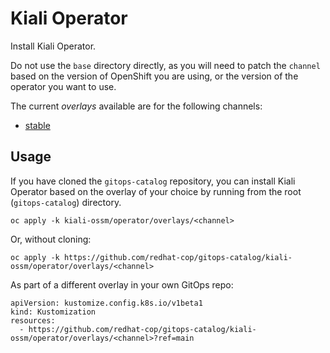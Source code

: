 # Kiali Operator

Install Kiali Operator.

Do not use the `base` directory directly, as you will need to patch the `channel` based on the version of OpenShift you are using, or the version of the operator you want to use.

The current *overlays* available are for the following channels:

* [stable](operator/overlays/stable)

## Usage

If you have cloned the `gitops-catalog` repository, you can install Kiali Operator based on the overlay of your choice by running from the root (`gitops-catalog`) directory.

```
oc apply -k kiali-ossm/operator/overlays/<channel>
```

Or, without cloning:

```
oc apply -k https://github.com/redhat-cop/gitops-catalog/kiali-ossm/operator/overlays/<channel>
```

As part of a different overlay in your own GitOps repo:

```
apiVersion: kustomize.config.k8s.io/v1beta1
kind: Kustomization
resources:
  - https://github.com/redhat-cop/gitops-catalog/kiali-ossm/operator/overlays/<channel>?ref=main
```

